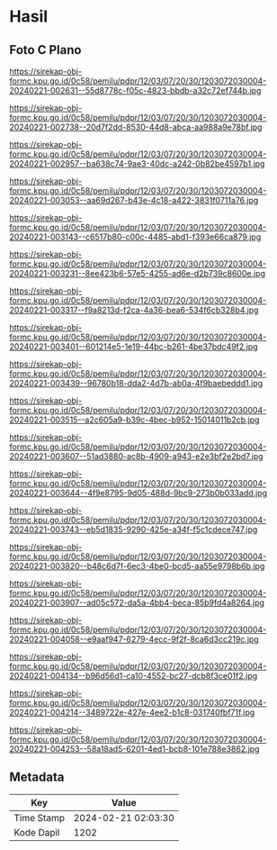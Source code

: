# Hasil

## Foto C Plano

https://sirekap-obj-formc.kpu.go.id/0c58/pemilu/pdpr/12/03/07/20/30/1203072030004-20240221-002631--55d8778c-f05c-4823-bbdb-a32c72ef744b.jpg

https://sirekap-obj-formc.kpu.go.id/0c58/pemilu/pdpr/12/03/07/20/30/1203072030004-20240221-002738--20d7f2dd-8530-44d8-abca-aa988a9e78bf.jpg

https://sirekap-obj-formc.kpu.go.id/0c58/pemilu/pdpr/12/03/07/20/30/1203072030004-20240221-002957--ba638c74-9ae3-40dc-a242-0b82be4597b1.jpg

https://sirekap-obj-formc.kpu.go.id/0c58/pemilu/pdpr/12/03/07/20/30/1203072030004-20240221-003053--aa69d267-b43e-4c18-a422-3831f0711a76.jpg

https://sirekap-obj-formc.kpu.go.id/0c58/pemilu/pdpr/12/03/07/20/30/1203072030004-20240221-003143--c6517b80-c00c-4485-abd1-f393e66ca879.jpg

https://sirekap-obj-formc.kpu.go.id/0c58/pemilu/pdpr/12/03/07/20/30/1203072030004-20240221-003231--8ee423b6-57e5-4255-ad6e-d2b739c8600e.jpg

https://sirekap-obj-formc.kpu.go.id/0c58/pemilu/pdpr/12/03/07/20/30/1203072030004-20240221-003317--f9a8213d-f2ca-4a36-bea6-534f6cb328b4.jpg

https://sirekap-obj-formc.kpu.go.id/0c58/pemilu/pdpr/12/03/07/20/30/1203072030004-20240221-003401--601214e5-1e19-44bc-b261-4be37bdc49f2.jpg

https://sirekap-obj-formc.kpu.go.id/0c58/pemilu/pdpr/12/03/07/20/30/1203072030004-20240221-003439--96780b18-dda2-4d7b-ab0a-4f9baebeddd1.jpg

https://sirekap-obj-formc.kpu.go.id/0c58/pemilu/pdpr/12/03/07/20/30/1203072030004-20240221-003515--a2c605a9-b39c-4bec-b952-15014011b2cb.jpg

https://sirekap-obj-formc.kpu.go.id/0c58/pemilu/pdpr/12/03/07/20/30/1203072030004-20240221-003607--51ad3880-ac8b-4909-a943-e2e3bf2e2bd7.jpg

https://sirekap-obj-formc.kpu.go.id/0c58/pemilu/pdpr/12/03/07/20/30/1203072030004-20240221-003644--4f9e8795-9d05-488d-9bc9-273b0b033add.jpg

https://sirekap-obj-formc.kpu.go.id/0c58/pemilu/pdpr/12/03/07/20/30/1203072030004-20240221-003743--eb5d1835-9290-425e-a34f-f5c1cdece747.jpg

https://sirekap-obj-formc.kpu.go.id/0c58/pemilu/pdpr/12/03/07/20/30/1203072030004-20240221-003820--b48c6d7f-6ec3-4be0-bcd5-aa55e9798b6b.jpg

https://sirekap-obj-formc.kpu.go.id/0c58/pemilu/pdpr/12/03/07/20/30/1203072030004-20240221-003907--ad05c572-da5a-4bb4-beca-85b9fd4a8264.jpg

https://sirekap-obj-formc.kpu.go.id/0c58/pemilu/pdpr/12/03/07/20/30/1203072030004-20240221-004058--e9aaf947-6279-4ecc-9f2f-8ca6d3cc219c.jpg

https://sirekap-obj-formc.kpu.go.id/0c58/pemilu/pdpr/12/03/07/20/30/1203072030004-20240221-004134--b96d56d1-ca10-4552-bc27-dcb8f3ce01f2.jpg

https://sirekap-obj-formc.kpu.go.id/0c58/pemilu/pdpr/12/03/07/20/30/1203072030004-20240221-004214--3489722e-427e-4ee2-b1c8-031740fbf71f.jpg

https://sirekap-obj-formc.kpu.go.id/0c58/pemilu/pdpr/12/03/07/20/30/1203072030004-20240221-004253--58a18ad5-6201-4ed1-bcb8-101e788e3862.jpg


## Metadata

| Key        | Value               |
| ---------- | ------------------- |
| Time Stamp | 2024-02-21 02:03:30 |
| Kode Dapil | 1202                |



